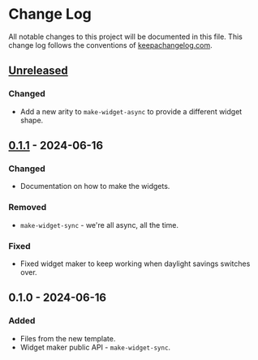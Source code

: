 # Change Log
All notable changes to this project will be documented in this file. This change log follows the conventions of [keepachangelog.com](http://keepachangelog.com/).

## [Unreleased]
### Changed
- Add a new arity to `make-widget-async` to provide a different widget shape.

## [0.1.1] - 2024-06-16
### Changed
- Documentation on how to make the widgets.

### Removed
- `make-widget-sync` - we're all async, all the time.

### Fixed
- Fixed widget maker to keep working when daylight savings switches over.

## 0.1.0 - 2024-06-16
### Added
- Files from the new template.
- Widget maker public API - `make-widget-sync`.

[Unreleased]: https://sourcehost.site/your-name/code/compare/0.1.1...HEAD
[0.1.1]: https://sourcehost.site/your-name/code/compare/0.1.0...0.1.1
